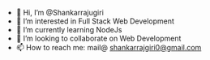 - 👋 Hi, I’m @Shankarrajugiri
- 👀 I’m interested in Full Stack Web Development
- 🌱 I’m currently learning NodeJs
- 💞️ I’m looking to collaborate on Web Development
- 📫 How to reach me: mail@ shankarrajgiri0@gmail.com
<!---
Shankarrajugiri/Shankarrajugiri is a ✨ special ✨ repository because its `README.md` (this file) appears on your GitHub profile.
You can click the Preview link to take a look at your changes.
--->

